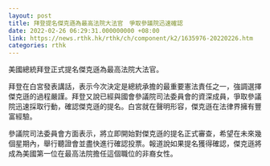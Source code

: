 ```yaml
---
layout: post
title: 拜登提名傑克遜為最高法院大法官　爭取參議院迅速確認
date: 2022-02-26 06:29:31.000000000 +08:00
link: https://news.rthk.hk/rthk/ch/component/k2/1635976-20220226.htm
categories: rthk
---
```


美國總統拜登正式提名傑克遜為最高法院大法官。

拜登在白宮發表講話，表示今次決定是總統承擔的最重要憲法責任之一，強調選擇傑克遜的過程嚴謹。拜登又說已經與國會參議院司法委員會的資深成員，爭取參議院迅速採取行動，確認傑克遜的提名。白宮就在聲明形容，傑克遜在法律界擁有豐富經驗。

參議院司法委員會方面表示，將立即開始對傑克遜的提名正式審查，希望在未來幾個星期內，舉行聽證會並盡快進行確認投票。報道說如果提名獲得確認，傑克遜將成為美國第一位在最高法院擔任這個職位的非裔女性。
